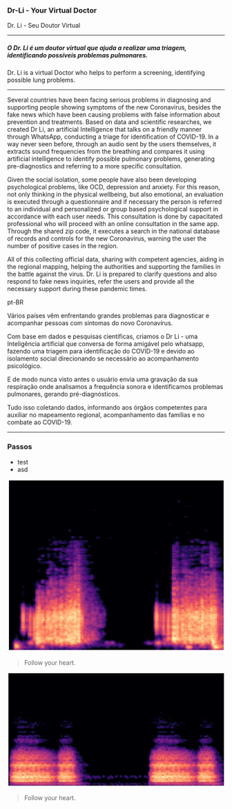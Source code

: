 ### **Dr-Li - Your Virtual Doctor** 
Dr. Li - Seu Doutor Virtual

------------

##### O Dr. Li é um doutor virtual que ajuda a realizar uma triagem, identificando possíveis problemas pulmonares.
Dr. Li is a virtual Doctor who helps to perform a screening, identifying possible lung problems.

------------
> 
Several countries have been facing serious problems in diagnosing and supporting people showing symptoms of the new Coronavirus, besides the fake news which have been causing problems with false information about prevention and treatments. 
Based on data and scientific researches, we created Dr Li, an artificial Intelligence that talks on a friendly manner through WhatsApp, conducting a triage for identification of COVID-19. In a way never seen before, through an audio sent by the users themselves, it extracts sound frequencies from the breathing and compares it using artificial intelligence to identify possible pulmonary problems, generating pre-diagnostics and referring to a more specific consultation.
> 
Given the social isolation, some people have also been developing psychological problems, like OCD, depression and anxiety. For this reason, not only thinking in the physical wellbeing, but also emotional, an evaluation is executed through a questionnaire and if necessary the person is referred to an individual and personalized or group based psychological support in accordance with each user needs. This consultation is done by capacitated professional who will proceed with an online consultation in the same app.
Through the shared zip code, it executes a search in the national database of records and controls for the new Coronavirus, warning the user the number of positive cases in the region.
> 
All of this collecting official data, sharing with competent agencies, aiding in the regional mapping, helping the authorities and supporting the families in the battle against the virus.
Dr. Li is prepared to clarify questions and also respond to fake news inquiries, refer the users and provide all the necessary support during these pandemic times.


pt-BR
> 
Vários países vêm enfrentando grandes problemas para diagnosticar e acompanhar pessoas com sintomas do novo Coronavírus.
> 
Com base em dados e pesquisas científicas, criamos o Dr Li - uma Inteligência artificial que conversa de forma amigável pelo whatsapp, fazendo uma triagem para identificação do COVID-19 e devido ao isolamento social direcionando se necessário ao acompanhamento psicológico. 
> 
E de modo nunca visto antes o usuário envia uma gravação da sua respiração onde analisamos a frequência sonora e identificamos problemas pulmonares, gerando pré-diagnósticos.
> 
Tudo isso coletando dados, informando aos órgãos competentes para auxiliar no mapeamento regional, acompanhamento das famílias e no combate ao COVID-19.

------------

### Passos

- test
- asd

![](https://raw.githubusercontent.com/EduardoMoraesRitter/Dr-Li/master/estretores_finos.png)
> Follow your heart.

![](https://raw.githubusercontent.com/EduardoMoraesRitter/Dr-Li/master/normal.png)
> Follow your heart.
